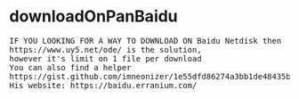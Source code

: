 # downloadOnPanBaidu
<pre>IF YOU LOOKING FOR A WAY TO DOWNLOAD ON Baidu Netdisk then
https://www.uy5.net/ode/ is the solution,
however it's limit on 1 file per download
You can also find a helper
https://gist.github.com/imneonizer/1e55dfd86274a3bb1de48435b52c5b12#gistcomment-5243178
His website: https://baidu.erranium.com/</pre>
